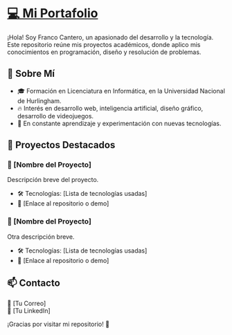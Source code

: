 # [💻 Mi Portafolio](https://francoluiscantero.github.io/index.html)

¡Hola! Soy Franco Cantero, un apasionado del desarrollo y la tecnología. Este repositorio reúne mis proyectos académicos, donde aplico mis conocimientos en programación, diseño y resolución de problemas.

## 📌 Sobre Mí
- 🎓 Formación en Licenciatura en Informática, en la Universidad Nacional de Hurlingham.
- 🔥 Interés en desarrollo web, inteligencia artificial, diseño gráfico, desarrollo de videojuegos.
- 🚀 En constante aprendizaje y experimentación con nuevas tecnologías.

## 📂 Proyectos Destacados

### 📌 [Nombre del Proyecto]
Descripción breve del proyecto.
- 🛠️ Tecnologías: [Lista de tecnologías usadas]
- 📌 [Enlace al repositorio o demo]

### 📌 [Nombre del Proyecto]
Otra descripción breve.
- 🛠️ Tecnologías: [Lista de tecnologías usadas]
- 📌 [Enlace al repositorio o demo]

## 📫 Contacto
📧 [Tu Correo]  
💼 [Tu LinkedIn]

¡Gracias por visitar mi repositorio! 🚀
